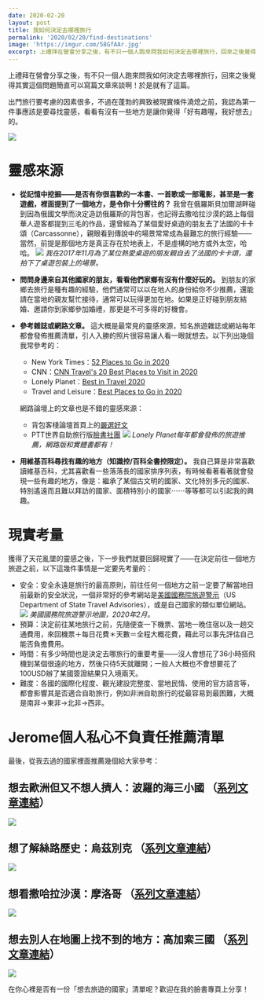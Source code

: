 ```yaml
---
date: 2020-02-20
layout: post
title: 我如何決定去哪裡旅行
permalink: '2020/02/20/find-destinations'
image: 'https://imgur.com/58GfAAr.jpg'
excerpt: 上禮拜在營會分享之後，有不只一個人跑來問我如何決定去哪裡旅行，回來之後覺得其實這個問題簡直可以寫篇文章來談啊！於是就有了這篇。
---
```


上禮拜在營會分享之後，有不只一個人跑來問我如何決定去哪裡旅行，回來之後覺得其實這個問題簡直可以寫篇文章來談啊！於是就有了這篇。

出門旅行要考慮的因素很多，不過在蓬勃的興致被現實條件澆熄之前，我認為第一件事應該是要尋找靈感，看看有沒有一些地方是讓你覺得「好有趣喔，我好想去」的。

![](https://imgur.com/58GfAAr.jpg)

# 靈感來源

* **從記憶中挖掘——是否有你很喜歡的一本書、一首歌或一部電影，甚至是一套遊戲，裡面提到了一個地方，是令你十分嚮往的？** 我曾在俄羅斯貝加爾湖畔碰到因為俄國文學而決定造訪俄羅斯的背包客，也記得去撒哈拉沙漠的路上每個華人遊客都提到三毛的作品，還曾經為了某個愛好桌遊的朋友去了法國的卡卡頌（Carcassonne），親眼看到傳說中的場景常常成為最難忘的旅行經驗——當然，前提是那個地方是真正存在於地表上，不是虛構的地方或外太空，哈哈。
  ![](https://imgur.com/VvcetHH.jpg)
  *我在2017年11月為了某位熱愛桌遊的朋友親自去了法國的卡卡頌，還拍下了桌遊包裝上的場景。*
* **問問身邊來自其他國家的朋友，看看他們家鄉有沒有什麼好玩的。** 到朋友的家鄉去旅行是種有趣的經驗，他們通常可以以在地人的身份給你不少推薦，還能請在當地的親友幫忙接待，通常可以玩得更加在地。如果是正好碰到朋友結婚、邀請你到家鄉參加婚禮，那更是不可多得的好機會。
* **參考雜誌或網路文章。** 這大概是最常見的靈感來源，知名旅遊雜誌或網站每年都會發佈推薦清單，引人入勝的照片很容易讓人看一眼就想去。以下列出幾個我常參考的：
  * New York Times：[52 Places to Go in 2020](https://www.nytimes.com/interactive/2020/travel/places-to-visit.html)
  * CNN：[CNN Travel's 20 Best Places to Visit in 2020](https://www.cnn.com/travel/article/places-to-visit-2020/index.html)
  * Lonely Planet：[Best in Travel 2020](https://www.lonelyplanet.com/best-in-travel)
  * Travel and Leisure：[Best Places to Go in 2020](https://www.travelandleisure.com/trip-ideas/best-places-to-travel-in-2020)

  網路論壇上的文章也是不錯的靈感來源：
  * 背包客棧論壇首頁上的[嚴選好文](https://www.backpackers.com.tw/forum/)
  * PTT世界自助旅行版[臉書社團](https://www.facebook.com/groups/142317599238138/)
  ![](https://imgur.com/pIupNJ3.jpg)
  *Lonely Planet每年都會發佈的旅遊推薦，網路版和實體書都有！*

* **用維基百科尋找有趣的地方（知識控/百科全書控限定）。** 我自己算是非常喜歡讀維基百科，尤其喜歡看一些落落長的國家排序列表，有時候看著看著就會發現一些有趣的地方，像是：繼承了某個古文明的國家、文化特別多元的國家、特別遙遠而且難以拜訪的國家、面積特別小的國家⋯⋯等等都可以引起我的興趣。

# 現實考量

獲得了天花亂墜的靈感之後，下一步我們就要回歸現實了——在決定前往一個地方旅遊之前，以下這幾件事情是一定要先考量的：

* 安全：安全永遠是旅行的最高原則，前往任何一個地方之前一定要了解當地目前最新的安全狀況，一個非常好的參考網站是[美國國務院旅遊警示](https://travel.state.gov/content/travel/en/traveladvisories/traveladvisories.html/)（US Department of State Travel Advisories），或是自己國家的類似單位網站。
  ![](https://imgur.com/vVNZWYg.jpg)
  *美國國務院旅遊警示地圖，2020年2月。*
* 預算：決定前往某地旅行之前，先隨便查一下機票、當地一晚住宿以及一趟交通費用，來回機票＋每日花費＊天數＝全程大概花費，藉此可以事先評估自己能否負擔費用。
* 時間：有多少時間也是決定去哪旅行的重要考量——沒人會想花了36小時搭飛機到某個很遠的地方，然後只待5天就離開；一般人大概也不會想要花了100USD辦了某國簽證結果只入境兩天。
* 難度：各國的國際化程度、觀光建設完整度、當地民情、使用的官方語言等，都會影響其是否適合自助旅行，例如非洲自助旅行的從最容易到最困難，大概是南非->東非->北非->西非。

# Jerome個人私心不負責任推薦清單

最後，從我去過的國家裡面推薦幾個給大家參考：

## 想去歐洲但又不想人擠人：波羅的海三小國 （[系列文章連結](/2017/08/27/baltic-states)）
![](https://imgur.com/phxai5y.jpg)
## 想了解絲路歷史：烏茲別克 （[系列文章連結](/grand-trip)）
![](https://imgur.com/UkUWjcs.jpg)
## 想看撒哈拉沙漠：摩洛哥 （[系列文章連結](/morocco)）
![](https://imgur.com/GFofBZ5.jpg)
## 想去別人在地圖上找不到的地方：高加索三國 （[系列文章連結](/caucasus)）
![](https://imgur.com/CTCiBwk.jpg)

在你心裡是否有一份「想去旅遊的國家」清單呢？歡迎在我的臉書專頁上分享！
